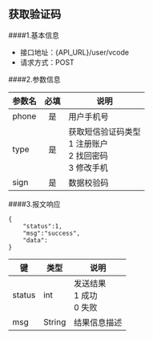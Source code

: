 ## 获取验证码

####1.基本信息
- 接口地址：{API_URL}/user/vcode  
- 请求方式：POST


####2.参数信息  

| 参数名    | 必填      | 说明      |
| -------   |:-------:  |--------   |
| phone     | 是        | 用户手机号|
| type      | 是        | 获取短信验证码类型<br>1 注册账户<br>2 找回密码<br>3 修改手机              |
| sign      | 是        | 数据校验码|


####3.报文响应

```
{
    "status":1,
    "msg":"success",
    "data":
}
```

|键    |类型  |说明  |
|------|------|------|
|status|int   |发送结果<br>1 成功<br>0 失败|
|msg   |String|结果信息描述|